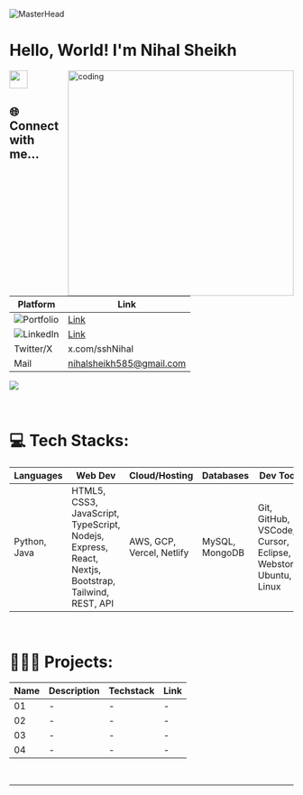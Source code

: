 <!-- BANNER GIF -->
![MasterHead](https://user-images.githubusercontent.com/10498744/210012254-234538ff-d198-48aa-8964-37e6fd45d227.gif)

<!-- INTRODUCTION -->
<h1 align="left">Hello, World! I'm Nihal Sheikh</h1><img src = "https://raw.githubusercontent.com/MartinHeinz/MartinHeinz/master/wave.gif" width = 32px height = 32px>

<!-- SIDE GIF ADDED HERE -->
<img align="right" alt="coding" width="400" src="https://cdn.dribbble.com/users/1162077/screenshots/3848914/programmer.gif">


<br>

<!-- SOCIAL NETWORK LINKS -->
## 🌐 Connect with me...
| Platform | Link |
| - | - |
|![Portfolio](https://img.shields.io/badge/my_portfolio-000?style=for-the-badge&logo=ko-fi&logoColor=white) | [Link](https://flowcv.me/nihalsheikh) |
|![LinkedIn](https://img.shields.io/badge/linkedin-0A66C2?style=for-the-badge&logo=linkedin&logoColor=white) | [Link](https://linkedin.com/in/nihalsheikh/) |
| Twitter/X | x.com/sshNihal |
| Mail | nihalsheikh585@gmail.com |


<!-- PROFILE VIEW COUNTER -->
[![](https://visitcount.itsvg.in/api?id=nihalsheikh&icon=5&color=0)](https://visitcount.itsvg.in)

<br>
<!--TECHSTACK WITH IMAGE ICONS ADDED HERE -->

# 💻 Tech Stacks:

| Languages | Web Dev | Cloud/Hosting | Databases | Dev Tools | Core | Others |
| --------- | ------- | ------------- | --------- | --------- | ---- | ------ |
| Python, Java | HTML5, CSS3, JavaScript, TypeScript, Nodejs, Express, React, Nextjs, Bootstrap, Tailwind, REST, API | AWS, GCP, Vercel, Netlify| MySQL, MongoDB | Git, GitHub, VSCode, Cursor, Eclipse, Webstorm, Ubuntu, Linux | DSA, OOPS | Markdown, Apache, Jenkins, Docker, Kubernetes |

<br>
<!-- Stats shown here -->

# 👨🏻‍💻 Projects:
| Name | Description | Techstack | Link |
| ---- | ----------- | --------- | ---- |
| 01 | - | - | - |
| 02 | - | - | - |
| 03 | - | - | - |
| 04 | - | - | - |

<br>

---
<!-- readme file ends here ~ nihalsheikh-->
